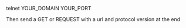 telnet YOUR_DOMAIN YOUR_PORT

Then send a GET or REQUEST with a url and protocol version at the end


